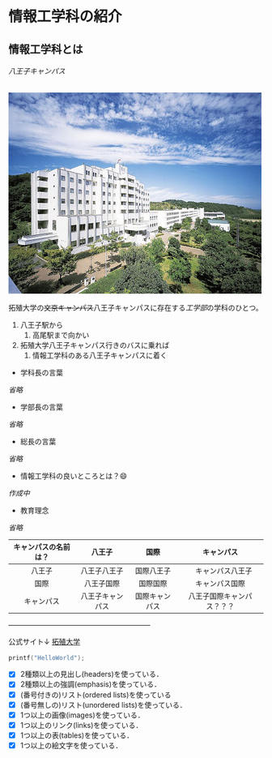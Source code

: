 # 情報工学科の紹介
<!-- Markdown記法を使って学科の紹介ページを作る -->

## 情報工学科とは

###### 八王子キャンパス

![Takushoku University](hachioji.jpg "八王子国際キャンパス")

拓殖大学の~~文京キャンパス~~八王子キャンパスに存在する*工学部*の学科のひとつ。

1. 八王子駅から
   1. 高尾駅まで向かい
2. 拓殖大学八王子キャンパス行きのバスに乗れば
   1. 情報工学科のある八王子キャンパスに着く


- 学科長の言葉

*省略*
- 学部長の言葉

*省略*
- 総長の言葉

*省略*
  - 情報工学科の良いところとは？:smile:

  *作成中*
- 教育理念

*省略*

|キャンパスの名前は？|八王子|国際|キャンパス|
|:---:|:---:|:---:|:---:|
| 八王子 | 八王子八王子 | 国際八王子 |　キャンパス八王子 |
| 国際 | 八王子国際 | 国際国際 | キャンパス国際 |
| キャンパス | 八王子キャンパス | 国際キャンパス | 八王子国際キャンパス？？？ |

––––––––––––––––––––––––––––––––––––––––

公式サイト↓
[拓殖大学](http://www.takushoku-u.ac.jp "Takushoku University")

```c
printf("HelloWorld");
```
<!-- この部分より上に記述を追加して下のチェックボックスで確認する -->
- [x] 2種類以上の見出し(headers)を使っている．
- [x] 2種類以上の強調(emphasis)を使っている．
- [x] (番号付きの)リスト(ordered lists)を使っている
- [x] (番号無しの)リスト(unordered lists)を使っている．
- [x] 1つ以上の画像(images)を使っている．
- [x] 1つ以上のリンク(links)を使っている．
- [x] 1つ以上の表(tables)を使っている．
- [x] 1つ以上の絵文字を使っている．
